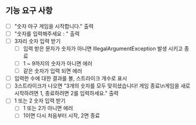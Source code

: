 ## 기능 요구 사항

- [ ] "숫자 야구 게임을 시작합니다." 출력
- [ ] "숫자를 입력해주세요 : " 출력
- [ ] 3자리 숫자 입력 받기
  - [ ] 입력 받은 문자가 숫자가 아니면 IllegalArgumentException 발생 시키고 종료
  - [ ] 1 ~ 9까지의 숫자가 아니면 에러
  - [ ] 같은 숫자가 입력 되면 에러
- [ ] 입력한 수에 대한 결과를 볼, 스트라이크 개수로 표시
- [ ] 3스트라이크가 나오면 "3개의 숫자를 모두 맞히셨습니다! 게임 종료\n게임을 새로 시작하려면 1, 종료하려면 2를 입력하세요." 출력
- [ ] 1 또는 2 숫자 입력 받기
  - [ ] 1 또는 2가 아니면 에러
  - [ ] 1이면 다시 처음부터 시작, 2면 종료